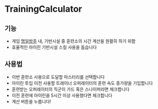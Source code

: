 # TrainingCalculator
## 기능

- 게임 [명일방주](https://arknights.kr/) 내, 기반시설 중 훈련소의 시간 계산을 원활히 하기 위함
- 효율적인 아이린 기반시설 스킬 사용을 돕습니다

## 사용법

- 이번 훈련소 사용으로 도달할 마스터리를 선택합니다
- 아이린 투입 이전 사용할 트레이너 오퍼레이터의 훈련 속도 증가량을 기입합니다
- 훈련받는 오퍼레이터의 직군이 가드 혹은 스나이퍼라면 체크합니다
- 이전 훈련에 아이린을 5시간 이상 사용했다면 체크합니다
- 계산 버튼을 누릅니다!
